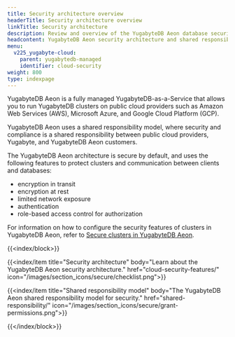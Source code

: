 ```yaml
---
title: Security architecture overview
headerTitle: Security architecture overview
linkTitle: Security architecture
description: Review and overview of the YugabyteDB Aeon database security architecture and shared responsibility model.
headcontent: YugabyteDB Aeon security architecture and shared responsibility model
menu:
  v225_yugabyte-cloud:
    parent: yugabytedb-managed
    identifier: cloud-security
weight: 800
type: indexpage
---
```


YugabyteDB Aeon is a fully managed YugabyteDB-as-a-Service that allows you to run YugabyteDB clusters on public cloud providers such as Amazon Web Services (AWS), Microsoft Azure, and Google Cloud Platform (GCP).

YugabyteDB Aeon uses a shared responsibility model, where security and compliance is a shared responsibility between public cloud providers, Yugabyte, and YugabyteDB Aeon customers.

The YugabyteDB Aeon architecture is secure by default, and uses the following features to protect clusters and communication between clients and databases:

- encryption in transit
- encryption at rest
- limited network exposure
- authentication
- role-based access control for authorization

For information on how to configure the security features of clusters in YugabyteDB Aeon, refer to [Secure clusters in YugabyteDB Aeon](../cloud-secure-clusters/).

{{<index/block>}}

  {{<index/item
    title="Security architecture"
    body="Learn about the YugabyteDB Aeon security architecture."
    href="cloud-security-features/"
    icon="/images/section_icons/secure/checklist.png">}}

  {{<index/item
    title="Shared responsibility model"
    body="The YugabyteDB Aeon shared responsibility model for security."
    href="shared-responsibility/"
    icon="/images/section_icons/secure/grant-permissions.png">}}

{{</index/block>}}
